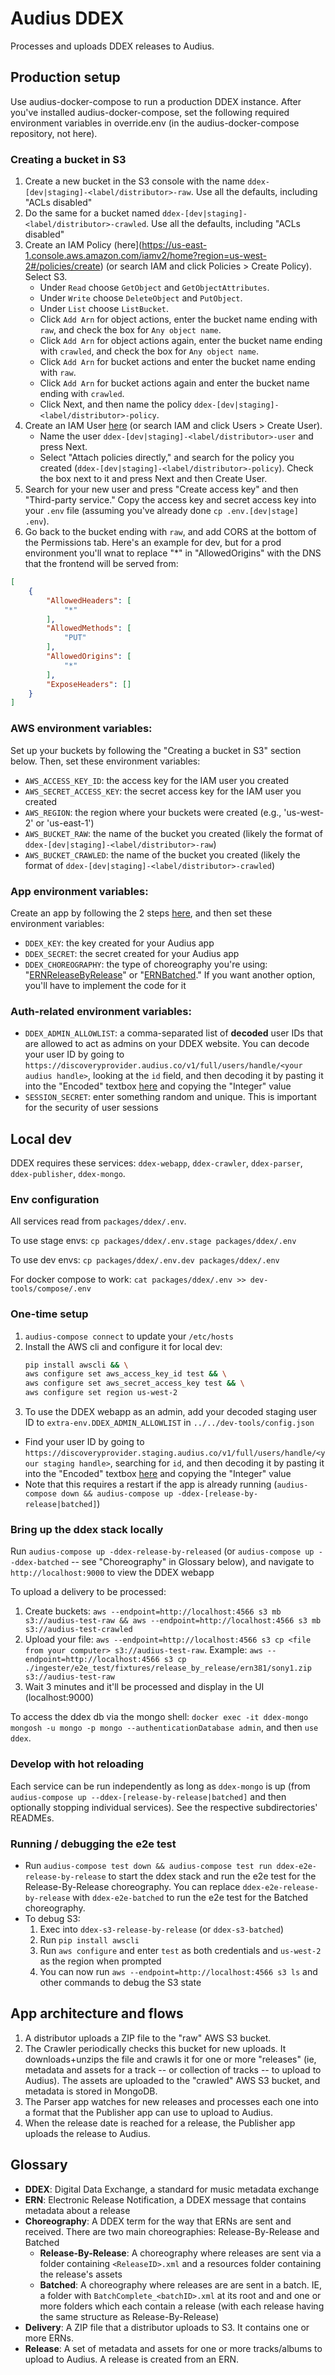 # Audius DDEX

Processes and uploads DDEX releases to Audius.

## Production setup
Use audius-docker-compose to run a production DDEX instance. After you've installed audius-docker-compose, set the following required environment variables in override.env (in the audius-docker-compose repository, not here).

### Creating a bucket in S3
1. Create a new bucket in the S3 console with the name `ddex-[dev|staging]-<label/distributor>-raw`. Use all the defaults, including "ACLs disabled"
2. Do the same for a bucket named `ddex-[dev|staging]-<label/distributor>-crawled`. Use all the defaults, including "ACLs disabled"
3. Create an IAM Policy (here](https://us-east-1.console.aws.amazon.com/iamv2/home?region=us-west-2#/policies/create) (or search IAM and click Policies > Create Policy). Select S3.
    * Under `Read` choose `GetObject` and `GetObjectAttributes`.
    * Under `Write` choose `DeleteObject` and `PutObject`.
    * Under `List` choose `ListBucket`.
    * Click `Add Arn` for object actions, enter the bucket name ending with `raw`, and check the box for `Any object name`.
    * Click `Add Arn` for object actions again, enter the bucket name ending with `crawled`, and check the box for `Any object name`.
    * Click `Add Arn` for bucket actions and enter the bucket name ending with `raw`.
    * Click `Add Arn` for bucket actions again and enter the bucket name ending with `crawled`.
    * Click Next, and then name the policy `ddex-[dev|staging]-<label/distributor>-policy`.
4. Create an IAM User [here](https://us-east-1.console.aws.amazon.com/iamv2/home?region=us-west-2#/users/create) (or search IAM and click Users > Create User).
    * Name the user `ddex-[dev|staging]-<label/distributor>-user` and press Next.
    * Select "Attach policies directly," and search for the policy you created (`ddex-[dev|staging]-<label/distributor>-policy`). Check the box next to it and press Next and then Create User.
5. Search for your new user and press "Create access key" and then "Third-party service." Copy the access key and secret access key into your `.env` file (assuming you've already done `cp .env.[dev|stage] .env`).
6. Go back to the bucket ending with `raw`, and add CORS at the bottom of the Permissions tab. Here's an example for dev, but for a prod environment you'll wnat to replace "*" in "AllowedOrigins" with the DNS that the frontend will be served from:
```json
[
    {
        "AllowedHeaders": [
            "*"
        ],
        "AllowedMethods": [
            "PUT"
        ],
        "AllowedOrigins": [
            "*"
        ],
        "ExposeHeaders": []
    }
]
```

### AWS environment variables:
Set up your buckets by following the "Creating a bucket in S3" section below. Then, set these environment variables:
- `AWS_ACCESS_KEY_ID`: the access key for the IAM user you created
- `AWS_SECRET_ACCESS_KEY`: the secret access key for the IAM user you created
- `AWS_REGION`: the region where your buckets were created (e.g., 'us-west-2' or 'us-east-1')
- `AWS_BUCKET_RAW`: the name of the bucket you created (likely the format of `ddex-[dev|staging]-<label/distributor>-raw`)
- `AWS_BUCKET_CRAWLED`: the name of the bucket you created (likely the format of `ddex-[dev|staging]-<label/distributor>-crawled`)

### App environment variables:
Create an app by following the 2 steps [here](https://docs.audius.org/developers/sdk/#set-up-your-developer-app), and then set these environment variables:
- `DDEX_KEY`: the key created for your Audius app
- `DDEX_SECRET`: the secret created for your Audius app
- `DDEX_CHOREOGRAPHY`: the type of choreography you're using: "[ERNReleaseByRelease](https://ernccloud.ddex.net/electronic-release-notification-message-suite-part-3%253A-choreographies-for-cloud-based-storage/5-release-by-release-profile/5.1-choreography/)" or "[ERNBatched](https://ernccloud.ddex.net/electronic-release-notification-message-suite-part-3%253A-choreographies-for-cloud-based-storage/6-batch-profile/6.1-choreography/)." If you want another option, you'll have to implement the code for it

### Auth-related environment variables:
- `DDEX_ADMIN_ALLOWLIST`: a comma-separated list of **decoded** user IDs that are allowed to act as admins on your DDEX website. You can decode your user ID by going to `https://discoveryprovider.audius.co/v1/full/users/handle/<your audius handle>`, looking at the `id` field, and then decoding it by pasting it into the "Encoded" textbox [here](https://healthz.audius.co/#/utils/id) and copying the "Integer" value
- `SESSION_SECRET`: enter something random and unique. This is important for the security of user sessions

## Local dev
DDEX requires these services: `ddex-webapp`, `ddex-crawler`, `ddex-parser`, `ddex-publisher`, `ddex-mongo`.

### Env configuration
All services read from `packages/ddex/.env`.

To use stage envs: `cp packages/ddex/.env.stage packages/ddex/.env`

To use dev envs: `cp packages/ddex/.env.dev packages/ddex/.env`

For docker compose to work: `cat packages/ddex/.env >> dev-tools/compose/.env`

### One-time setup
1. `audius-compose connect` to update your `/etc/hosts`
2. Install the AWS cli and configure it for local dev:
    ```sh
    pip install awscli && \
    aws configure set aws_access_key_id test && \
    aws configure set aws_secret_access_key test && \
    aws configure set region us-west-2
    ```
3. To use the DDEX webapp as an admin, add your decoded staging user ID to `extra-env.DDEX_ADMIN_ALLOWLIST` in `../../dev-tools/config.json`
  - Find your user ID by going to `https://discoveryprovider.staging.audius.co/v1/full/users/handle/<your staging handle>`, searching for `id`, and then decoding it by pasting it into the "Encoded" textbox [here](https://healthz.audius.co/#/utils/id) and copying the "Integer" value
  - Note that this requires a restart if the app is already running (`audius-compose down && audius-compose up -ddex-[release-by-release|batched]`)


### Bring up the ddex stack locally
Run `audius-compose up -ddex-release-by-released` (or `audius-compose up --ddex-batched` -- see "Choreography" in Glossary below), and navigate to `http://localhost:9000` to view the DDEX webapp

To upload a delivery to be processed:
  1. Create buckets: `aws --endpoint=http://localhost:4566 s3 mb s3://audius-test-raw && aws --endpoint=http://localhost:4566 s3 mb s3://audius-test-crawled`
  2. Upload your file: `aws --endpoint=http://localhost:4566 s3 cp <file from your computer> s3://audius-test-raw`. Example: `aws --endpoint=http://localhost:4566 s3 cp ./ingester/e2e_test/fixtures/release_by_release/ern381/sony1.zip s3://audius-test-raw`
  3. Wait 3 minutes and it'll be processed and display in the UI (localhost:9000)

To access the ddex db via the mongo shell: `docker exec -it ddex-mongo mongosh -u mongo -p mongo --authenticationDatabase admin`, and then `use ddex`.  

### Develop with hot reloading
Each service can be run independently as long as `ddex-mongo` is up (from `audius-compose up --ddex-[release-by-release|batched]` and then optionally stopping individual services). See the respective subdirectories' READMEs.

### Running / debugging the e2e test
* Run `audius-compose test down && audius-compose test run ddex-e2e-release-by-release` to start the ddex stack and run the e2e test for the Release-By-Release choreography. You can replace `ddex-e2e-release-by-release` with `ddex-e2e-batched` to run the e2e test for the Batched choreography.
* To debug S3:
  1. Exec into `ddex-s3-release-by-release` (or `ddex-s3-batched`)
  2. Run `pip install awscli`
  3. Run `aws configure` and enter `test` as both credentials and `us-west-2` as the region when prompted
  4. You can now run `aws --endpoint=http://localhost:4566 s3 ls` and other commands to debug the S3 state

## App architecture and flows
1. A distributor uploads a ZIP file to the "raw" AWS S3 bucket.
2. The Crawler periodically checks this bucket for new uploads. It downloads+unzips the file and crawls it for one or more "releases" (ie, metadata and assets for a track -- or collection of tracks -- to upload to Audius). The assets are uploaded to the "crawled" AWS S3 bucket, and metadata is stored in MongoDB.
3. The Parser app watches for new releases and processes each one into a format that the Publisher app can use to upload to Audius.
4. When the release date is reached for a release, the Publisher app uploads the release to Audius.

## Glossary
- **DDEX**: Digital Data Exchange, a standard for music metadata exchange
- **ERN**: Electronic Release Notification, a DDEX message that contains metadata about a release
- **Choreography**: A DDEX term for the way that ERNs are sent and received. There are two main choreographies: Release-By-Release and Batched
  - **Release-By-Release**: A choreography where releases are sent via a folder containing `<ReleaseID>.xml` and a resources folder containing the release's assets
  - **Batched**: A choreography where releases are are sent in a batch. IE, a folder with `BatchComplete_<batchID>.xml` at its root and and one or more folders which each contain a release (with each release having the same structure as Release-By-Release)
- **Delivery**: A ZIP file that a distributor uploads to S3. It contains one or more ERNs.
- **Release**: A set of metadata and assets for one or more tracks/albums to upload to Audius. A release is created from an ERN.